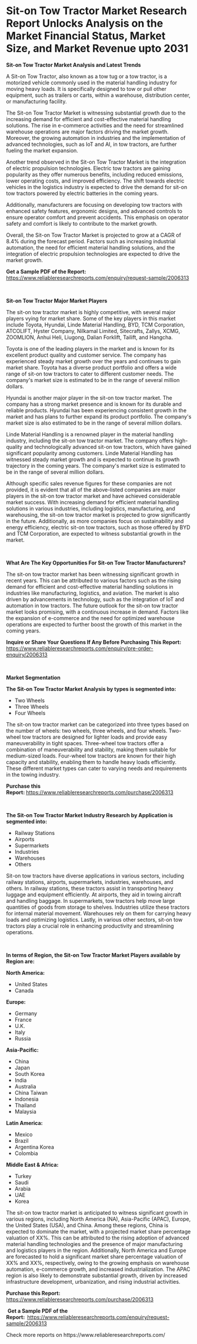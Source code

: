 <p><h1>Sit-on Tow Tractor Market Research Report Unlocks Analysis on the Market Financial Status, Market Size, and Market Revenue upto 2031</h1></p><p><strong>Sit-on Tow Tractor Market Analysis and Latest Trends</strong></p>
<p><p>A Sit-on Tow Tractor, also known as a tow tug or a tow tractor, is a motorized vehicle commonly used in the material handling industry for moving heavy loads. It is specifically designed to tow or pull other equipment, such as trailers or carts, within a warehouse, distribution center, or manufacturing facility.</p><p>The Sit-on Tow Tractor Market is witnessing substantial growth due to the increasing demand for efficient and cost-effective material handling solutions. The rise in e-commerce activities and the need for streamlined warehouse operations are major factors driving the market growth. Moreover, the growing automation in industries and the implementation of advanced technologies, such as IoT and AI, in tow tractors, are further fueling the market expansion.</p><p>Another trend observed in the Sit-on Tow Tractor Market is the integration of electric propulsion technologies. Electric tow tractors are gaining popularity as they offer numerous benefits, including reduced emissions, lower operating costs, and improved efficiency. The shift towards electric vehicles in the logistics industry is expected to drive the demand for sit-on tow tractors powered by electric batteries in the coming years.</p><p>Additionally, manufacturers are focusing on developing tow tractors with enhanced safety features, ergonomic designs, and advanced controls to ensure operator comfort and prevent accidents. This emphasis on operator safety and comfort is likely to contribute to the market growth.</p><p>Overall, the Sit-on Tow Tractor Market is projected to grow at a CAGR of 8.4% during the forecast period. Factors such as increasing industrial automation, the need for efficient material handling solutions, and the integration of electric propulsion technologies are expected to drive the market growth.</p></p>
<p><strong>Get a Sample PDF of the Report:&nbsp;</strong> <a href="https://www.reliableresearchreports.com/enquiry/request-sample/2006313">https://www.reliableresearchreports.com/enquiry/request-sample/2006313</a></p>
<p>&nbsp;</p>
<p><strong>Sit-on Tow Tractor Major Market Players</strong></p>
<p><p>The sit-on tow tractor market is highly competitive, with several major players vying for market share. Some of the key players in this market include Toyota, Hyundai, Linde Material Handling, BYD, TCM Corporation, ATCOLIFT, Hyster Company, Nilkamal Limited, Sitecrafts, Zallys, XCMG, ZOOMLION, Anhui Heli, Liugong, Dalian Forklift, Tailift, and Hangcha.</p><p>Toyota is one of the leading players in the market and is known for its excellent product quality and customer service. The company has experienced steady market growth over the years and continues to gain market share. Toyota has a diverse product portfolio and offers a wide range of sit-on tow tractors to cater to different customer needs. The company's market size is estimated to be in the range of several million dollars.</p><p>Hyundai is another major player in the sit-on tow tractor market. The company has a strong market presence and is known for its durable and reliable products. Hyundai has been experiencing consistent growth in the market and has plans to further expand its product portfolio. The company's market size is also estimated to be in the range of several million dollars.</p><p>Linde Material Handling is a renowned player in the material handling industry, including the sit-on tow tractor market. The company offers high-quality and technologically advanced sit-on tow tractors, which have gained significant popularity among customers. Linde Material Handling has witnessed steady market growth and is expected to continue its growth trajectory in the coming years. The company's market size is estimated to be in the range of several million dollars.</p><p>Although specific sales revenue figures for these companies are not provided, it is evident that all of the above-listed companies are major players in the sit-on tow tractor market and have achieved considerable market success. With increasing demand for efficient material handling solutions in various industries, including logistics, manufacturing, and warehousing, the sit-on tow tractor market is projected to grow significantly in the future. Additionally, as more companies focus on sustainability and energy efficiency, electric sit-on tow tractors, such as those offered by BYD and TCM Corporation, are expected to witness substantial growth in the market.</p></p>
<p>&nbsp;</p>
<p><strong>What Are The Key Opportunities For Sit-on Tow Tractor Manufacturers?</strong></p>
<p><p>The sit-on tow tractor market has been witnessing significant growth in recent years. This can be attributed to various factors such as the rising demand for efficient and cost-effective material handling solutions in industries like manufacturing, logistics, and aviation. The market is also driven by advancements in technology, such as the integration of IoT and automation in tow tractors. The future outlook for the sit-on tow tractor market looks promising, with a continuous increase in demand. Factors like the expansion of e-commerce and the need for optimized warehouse operations are expected to further boost the growth of this market in the coming years.</p></p>
<p><strong>Inquire or Share Your Questions If Any Before Purchasing This Report:</strong> <a href="https://www.reliableresearchreports.com/enquiry/pre-order-enquiry/2006313">https://www.reliableresearchreports.com/enquiry/pre-order-enquiry/2006313</a></p>
<p>&nbsp;</p>
<p><strong>Market Segmentation</strong></p>
<p><strong>The Sit-on Tow Tractor Market Analysis by types is segmented into:</strong></p>
<p><ul><li>Two Wheels</li><li>Three Wheels</li><li>Four Wheels</li></ul></p>
<p><p>The sit-on tow tractor market can be categorized into three types based on the number of wheels: two wheels, three wheels, and four wheels. Two-wheel tow tractors are designed for lighter loads and provide easy maneuverability in tight spaces. Three-wheel tow tractors offer a combination of maneuverability and stability, making them suitable for medium-sized loads. Four-wheel tow tractors are known for their high capacity and stability, enabling them to handle heavy loads efficiently. These different market types can cater to varying needs and requirements in the towing industry.</p></p>
<p><strong>Purchase this Report:&nbsp;</strong><a href="https://www.reliableresearchreports.com/purchase/2006313">https://www.reliableresearchreports.com/purchase/2006313</a></p>
<p>&nbsp;</p>
<p><strong>The Sit-on Tow Tractor Market Industry Research by Application is segmented into:</strong></p>
<p><ul><li>Railway Stations</li><li>Airports</li><li>Supermarkets</li><li>Industries</li><li>Warehouses</li><li>Others</li></ul></p>
<p><p>Sit-on tow tractors have diverse applications in various sectors, including railway stations, airports, supermarkets, industries, warehouses, and others. In railway stations, these tractors assist in transporting heavy luggage and equipment efficiently. At airports, they aid in towing aircraft and handling baggage. In supermarkets, tow tractors help move large quantities of goods from storage to shelves. Industries utilize these tractors for internal material movement. Warehouses rely on them for carrying heavy loads and optimizing logistics. Lastly, in various other sectors, sit-on tow tractors play a crucial role in enhancing productivity and streamlining operations.</p></p>
<p>&nbsp;</p>
<p><strong>In terms of Region, the Sit-on Tow Tractor Market Players available by Region are:</strong></p>
<p>
    <p> <strong> North America: </strong>
        <ul>
            <li>United States</li>
            <li>Canada</li>
        </ul>
        </p> 
    <p> <strong> Europe: </strong>
        <ul>
            <li>Germany</li>
            <li>France</li>
            <li>U.K.</li>
            <li>Italy</li>
            <li>Russia</li>
        </ul>
        </p> 
    <p> <strong> Asia-Pacific: </strong>
        <ul>
            <li>China</li>
            <li>Japan</li>
            <li>South Korea</li>
            <li>India</li>
            <li>Australia</li>
            <li>China Taiwan</li>
            <li>Indonesia</li>
            <li>Thailand</li>
            <li>Malaysia</li>
        </ul>
        </p> 
    <p> <strong> Latin America: </strong>
        <ul>
            <li>Mexico</li>
            <li>Brazil</li>
            <li>Argentina Korea</li>
            <li>Colombia</li>
        </ul>
        </p> 
    <p> <strong> Middle East & Africa: </strong>
        <ul>
            <li>Turkey</li>
            <li>Saudi</li>
            <li>Arabia</li>
            <li>UAE</li>
            <li>Korea</li>
        </ul>
    </p>
    </p>
<p><p>The sit-on tow tractor market is anticipated to witness significant growth in various regions, including North America (NA), Asia-Pacific (APAC), Europe, the United States (USA), and China. Among these regions, China is expected to dominate the market, with a projected market share percentage valuation of XX%. This can be attributed to the rising adoption of advanced material handling technologies and the presence of major manufacturing and logistics players in the region. Additionally, North America and Europe are forecasted to hold a significant market share percentage valuation of XX% and XX%, respectively, owing to the growing emphasis on warehouse automation, e-commerce growth, and increased industrialization. The APAC region is also likely to demonstrate substantial growth, driven by increased infrastructure development, urbanization, and rising industrial activities.</p></p>
<p><strong>Purchase this Report: </strong><a href="https://www.reliableresearchreports.com/purchase/2006313">https://www.reliableresearchreports.com/purchase/2006313</a></p>
<p>&nbsp;<strong>Get a Sample PDF of the Report:&nbsp;&nbsp;</strong><a href="https://www.reliableresearchreports.com/enquiry/request-sample/2006313">https://www.reliableresearchreports.com/enquiry/request-sample/2006313</a></p>
<p><strong></strong></p>
<p>Check more reports on https://www.reliableresearchreports.com/</p>